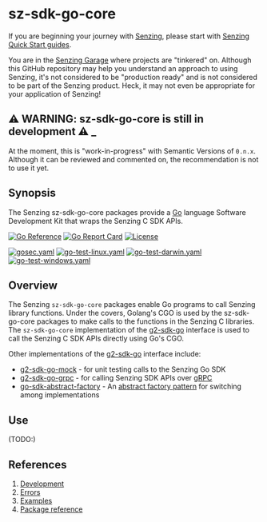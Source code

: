 # sz-sdk-go-core

If you are beginning your journey with
[Senzing](https://senzing.com/),
please start with
[Senzing Quick Start guides](https://docs.senzing.com/quickstart/).

You are in the
[Senzing Garage](https://github.com/senzing-garage-garage)
where projects are "tinkered" on.
Although this GitHub repository may help you understand an approach to using Senzing,
it's not considered to be "production ready" and is not considered to be part of the Senzing product.
Heck, it may not even be appropriate for your application of Senzing!

## :warning: WARNING: sz-sdk-go-core is still in development :warning: _

At the moment, this is "work-in-progress" with Semantic Versions of `0.n.x`.
Although it can be reviewed and commented on,
the recommendation is not to use it yet.

## Synopsis

The Senzing sz-sdk-go-core packages provide a
[Go](https://go.dev/)
language Software Development Kit that wraps the
Senzing C SDK APIs.

[![Go Reference](https://pkg.go.dev/badge/github.com/senzing-garage/sz-sdk-go-core.svg)](https://pkg.go.dev/github.com/senzing-garage/sz-sdk-go-core)
[![Go Report Card](https://goreportcard.com/badge/github.com/senzing-garage/sz-sdk-go-core)](https://goreportcard.com/report/github.com/senzing-garage/sz-sdk-go-core)
[![License](https://img.shields.io/badge/License-Apache2-brightgreen.svg)](https://github.com/senzing-garage/sz-sdk-go-core/blob/main/LICENSE)

[![gosec.yaml](https://github.com/senzing-garage/sz-sdk-go-core/actions/workflows/gosec.yaml/badge.svg)](https://github.com/senzing-garage/sz-sdk-go-core/actions/workflows/gosec.yaml)
[![go-test-linux.yaml](https://github.com/senzing-garage/sz-sdk-go-core/actions/workflows/go-test-linux.yaml/badge.svg)](https://github.com/senzing-garage/sz-sdk-go-core/actions/workflows/go-test-linux.yaml)
[![go-test-darwin.yaml](https://github.com/senzing-garage/sz-sdk-go-core/actions/workflows/go-test-darwin.yaml/badge.svg)](https://github.com/senzing-garage/sz-sdk-go-core/actions/workflows/go-test-darwin.yaml)
[![go-test-windows.yaml](https://github.com/senzing-garage/sz-sdk-go-core/actions/workflows/go-test-windows.yaml/badge.svg)](https://github.com/senzing-garage/sz-sdk-go-core/actions/workflows/go-test-windows.yaml)

## Overview

The Senzing `sz-sdk-go-core` packages enable Go programs to call Senzing library functions.
Under the covers, Golang's CGO is used by the sz-sdk-go-core packages to make calls
to the functions in the Senzing C libraries.
The `sz-sdk-go-core` implementation of the
[g2-sdk-go](https://github.com/senzing-garage/g2-sdk-go)
interface is used to call the Senzing C SDK APIs directly using Go's CGO.

Other implementations of the
[g2-sdk-go](https://github.com/senzing-garage/g2-sdk-go)
interface include:

- [g2-sdk-go-mock](https://github.com/senzing-garage/g2-sdk-go-mock) - for
  unit testing calls to the Senzing Go SDK
- [g2-sdk-go-grpc](https://github.com/senzing-garage/g2-sdk-go-grpc) - for
  calling Senzing SDK APIs over [gRPC](https://grpc.io/)
- [go-sdk-abstract-factory](https://github.com/senzing-garage/go-sdk-abstract-factory) - An
  [abstract factory pattern](https://en.wikipedia.org/wiki/Abstract_factory_pattern)
  for switching among implementations

## Use

(TODO:)

## References

1. [Development](docs/development.md)
1. [Errors](docs/errors.md)
1. [Examples](docs/examples.md)
1. [Package reference](https://pkg.go.dev/github.com/senzing-garage/sz-sdk-go-core)
